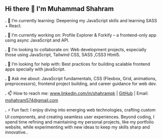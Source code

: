 ## Hi there 👋 I'm Muhammad Shahram 

<!--
**shahrampk/shahrampk** is a ✨ _special_ ✨ repository because its `README.md` (this file) appears on your GitHub profile.
Here are some ideas to get you started:
-->

**.** 🌱 I’m currently learning: Deepening my JavaScript skills and learning SASS + React.

**.** 🔭 I’m currently working on: Profile Explorer & Forkify – a frontend-only app using async JavaScript and API.

**.** 👯 I’m looking to collaborate on: Web development projects, especially those using JavaScript, Tailwind CSS, SASS ,CSS3 Html5.

**.** 🤔 I’m looking for help with: Best practices for building scalable frontend apps specially with javaScript.

**.** 💬 Ask me about: JavaScript fundamentals, CSS (Flexbox, Grid, animations, preprocessors), frontend project building, and career guidance for web dev.

**.** 📫 How to reach me: www.linkedin.com/in/shahrampk
 | [GitHub](https://github.com/shahrampk)
 | Email: mshahram574@gmail.com

**.** ⚡ Fun fact: I enjoy diving into emerging web technologies, crafting custom UI components, and creating seamless user experiences. Beyond coding, I spend time refining and maintaining my personal projects, like my portfolio website, while experimenting with new ideas to keep my skills sharp and innovative..
